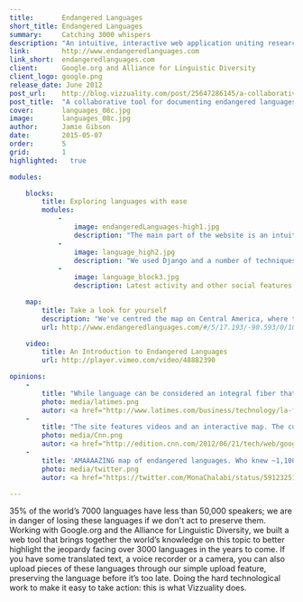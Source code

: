 ```yaml
---
title:       Endangered Languages
short_title: Endangered Languages
summary: 	 Catching 3000 whispers
description: "An intuitive, interactive web application uniting researchers and citizens to preserve endangered languages"
link:        http://www.endangeredlanguages.com
link_short:  endangeredlanguages.com
client:      Google.org and Alliance for Linguistic Diversity
client_logo: google.png
release_date: June 2012
post_url:    http://blog.vizzuality.com/post/25647286145/a-collaborative-tool-for-documenting-endangered
post_title:  "A collaborative tool for documenting endangered languages"
cover:       languages_08c.jpg
image:       languages_08c.jpg
author:      Jamie Gibson
date:        2015-05-07
order:       5
grid:        1
highlighted:   true

modules:

    blocks:
        title: Exploring languages with ease
        modules:
            -
                image: endangeredLanguages-high1.jpg
                description: "The main part of the website is an intuitive, interactive map that allows users to explore languages by location, level of threat or number of speakers"
            -
                image: language_high2.jpg
                description: "We used Django and a number of techniques to build a high performance front-end able deal with the large audience"
            -
                image: language_block3.jpg
                description: Latest activity and other social features recognise and promote user contributions to documentation

    map:
        title: Take a look for yourself
        description: "We've centred the map on Central America, where there's a high level of at-risk languages (indicated in yellow) or those where we are not sure of their vitality. <a href=\"http://www.endangeredlanguages.com/\">Take a look and see if you can help out </a>" 
        url: http://www.endangeredlanguages.com/#/5/17.193/-90.593/0/100000/0/low/mid/high/dormant/awakening/unknown

    video:
        title: An Introduction to Endangered Languages
        url: http://player.vimeo.com/video/48882390

opinions:
    -
        title: "While language can be considered an integral fiber that connects a community, the Web is what connects the world today. And a new website, called the Endangered Languages Project, aims to connect and collect the most current and comprehensive information about the more than 3,000 endangered languages of the world"
        photo: media/latimes.png
        autor: <a href="http://www.latimes.com/business/technology/la-fi-tn-google-languages-project-20120621,0,632360.story">Los Angeles Times</a>
    -
        title: "The site features videos and an interactive map. The curious can click on any one of the dots that hang over each country (including a suprising number in the U.S.), each representing a whole language"
        photo: media/Cnn.png
        autor: <a href="http://edition.cnn.com/2012/06/21/tech/web/google-fights-save-language-mashable/">CNN</a>
    -
        title: 'AMAAAAZING map of endangered languages. Who knew ~1,100 people in America speak "Kickapoo"?'
        photo: media/twitter.png
        autor: <a href="https://twitter.com/MonaChalabi/status/591232515941257216">Mona Chalabi</a>

---
```

35% of the world’s 7000 languages have less than 50,000 speakers; we are in danger of losing these languages if we don't act to preserve them. Working with Google.org and the Alliance for Linguistic Diversity, we built a web tool that brings together the world’s knowledge on this topic to better highlight the jeopardy facing over 3000 languages in the years to come. If you have some translated text, a voice recorder or a camera, you can also upload pieces of these languages through our simple upload feature, preserving the language before it’s too late. Doing the hard technological work to make it easy to take action: this is what Vizzuality does. 
